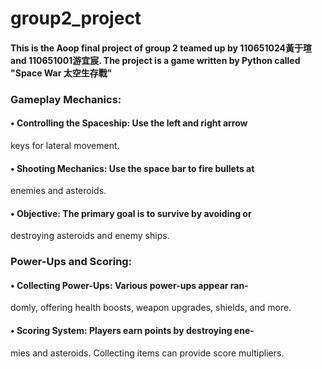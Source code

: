 # group2_project
#### This is the Aoop final project of group 2 teamed up by 110651024黃于瑄 and 110651001游宜宸. The project is a game written by Python called "Space War 太空生存戰"
### Gameplay Mechanics:
#### • Controlling the Spaceship: Use the left and right arrow
keys for lateral movement.
#### • Shooting Mechanics: Use the space bar to fire bullets at
enemies and asteroids.
#### • Objective: The primary goal is to survive by avoiding or
destroying asteroids and enemy ships.
### Power-Ups and Scoring:
#### • Collecting Power-Ups: Various power-ups appear ran-
domly, offering health boosts, weapon upgrades, shields,
and more.
#### • Scoring System: Players earn points by destroying ene-
mies and asteroids. Collecting items can provide score
multipliers.
